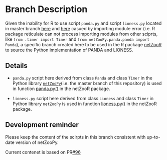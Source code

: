 # Branch Description

Given the inability for R to use script `panda.py` and script `lioness.py` located in master branch [here](https://github.com/netZoo/netZooPy/blob/master/netZooPy/panda/panda.py) and [here](https://github.com/netZoo/netZooPy/blob/master/netZooPy/lioness/lioness.py) casued by importing module error (i.e. R package reticulate can not process importing modules from other sciprts, like `from .timer import Timer` and `from netZooPy.panda.panda import Panda`), a specific branch created here to be used in the R package [netZooR](https://github.com/netZoo/netZooR) to source the Python implementation of PANDA and LIONESS.

## Details

- `panda.py` script here derived from class `Panda` and class `Timer` in the Python library [`netZooPy`](https://github.com/netZoo/netZooPy)(i.e. the master branch of this repository) is used in function [panda.py()](https://github.com/netZoo/netZooR/blob/master/R/PANDA.R) in the netZooR package.

- `lioness.py` script here derived from class `Lioness` and class `Timer` in Python library `netZooPy` is used in function [lioness.py()](https://github.com/netZoo/netZooR/blob/master/R/LIONESS.R) in the netZooR package.




## Development reminder

Please keep the content of the scirpts in this branch consistent with up-to-date version of netZooPy. 

Current contenet is based on PR[#96](https://github.com/netZoo/netZooPy/pull/96)
